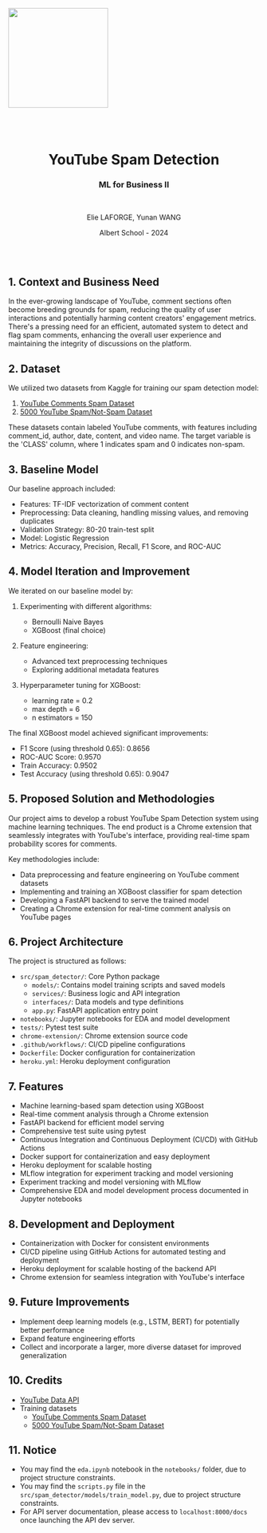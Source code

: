 <a href="https://www.albertschool.com/"><img src = "https://global-uploads.webflow.com/6273671ff5e4fa1d7730ca1c/6324975eae5b3c2d24a79022_logo_bleu1080x170_svg.svg" width = 200></a>

<br><br>

<h1 align=center>YouTube Spam Detection</h1>
<h3 align=center>ML for Business II</h3>

<br>

<p align=center> Elie LAFORGE, Yunan WANG <p align=center> Albert School - 2024

<br><br>

## 1. Context and Business Need

In the ever-growing landscape of YouTube, comment sections often become breeding grounds for spam, reducing the quality of user interactions and potentially harming content creators' engagement metrics. There's a pressing need for an efficient, automated system to detect and flag spam comments, enhancing the overall user experience and maintaining the integrity of discussions on the platform.

## 2. Dataset

We utilized two datasets from Kaggle for training our spam detection model:

1. [YouTube Comments Spam Dataset](https://www.kaggle.com/datasets/ahsenwaheed/youtube-comments-spam-dataset)
2. [5000 YouTube Spam/Not-Spam Dataset](https://www.kaggle.com/datasets/madhuragl/5000-youtube-spamnot-spam-dataset)

These datasets contain labeled YouTube comments, with features including comment_id, author, date, content, and video name. The target variable is the 'CLASS' column, where 1 indicates spam and 0 indicates non-spam.

## 3. Baseline Model

Our baseline approach included:

- Features: TF-IDF vectorization of comment content
- Preprocessing: Data cleaning, handling missing values, and removing duplicates
- Validation Strategy: 80-20 train-test split
- Model: Logistic Regression
- Metrics: Accuracy, Precision, Recall, F1 Score, and ROC-AUC

## 4. Model Iteration and Improvement

We iterated on our baseline model by:

1. Experimenting with different algorithms:
   - Bernoulli Naive Bayes
   - XGBoost (final choice)

2. Feature engineering:
   - Advanced text preprocessing techniques
   - Exploring additional metadata features

3. Hyperparameter tuning for XGBoost:
   - learning rate = 0.2
   - max depth = 6
   - n estimators = 150

The final XGBoost model achieved significant improvements:
- F1 Score (using threshold 0.65): 0.8656
- ROC-AUC Score: 0.9570
- Train Accuracy: 0.9502
- Test Accuracy (using threshold 0.65): 0.9047

## 5. Proposed Solution and Methodologies

Our project aims to develop a robust YouTube Spam Detection system using machine learning techniques. The end product is a Chrome extension that seamlessly integrates with YouTube's interface, providing real-time spam probability scores for comments.

Key methodologies include:
- Data preprocessing and feature engineering on YouTube comment datasets
- Implementing and training an XGBoost classifier for spam detection
- Developing a FastAPI backend to serve the trained model
- Creating a Chrome extension for real-time comment analysis on YouTube pages

## 6. Project Architecture

The project is structured as follows:

- `src/spam_detector/`: Core Python package
  - `models/`: Contains model training scripts and saved models
  - `services/`: Business logic and API integration
  - `interfaces/`: Data models and type definitions
  - `app.py`: FastAPI application entry point
- `notebooks/`: Jupyter notebooks for EDA and model development
- `tests/`: Pytest test suite
- `chrome-extension/`: Chrome extension source code
- `.github/workflows/`: CI/CD pipeline configurations
- `Dockerfile`: Docker configuration for containerization
- `heroku.yml`: Heroku deployment configuration

## 7. Features

- Machine learning-based spam detection using XGBoost
- Real-time comment analysis through a Chrome extension
- FastAPI backend for efficient model serving
- Comprehensive test suite using pytest
- Continuous Integration and Continuous Deployment (CI/CD) with GitHub Actions
- Docker support for containerization and easy deployment
- Heroku deployment for scalable hosting
- MLflow integration for experiment tracking and model versioning
- Experiment tracking and model versioning with MLflow
- Comprehensive EDA and model development process documented in Jupyter notebooks

## 8. Development and Deployment

- Containerization with Docker for consistent environments
- CI/CD pipeline using GitHub Actions for automated testing and deployment
- Heroku deployment for scalable hosting of the backend API
- Chrome extension for seamless integration with YouTube's interface

## 9. Future Improvements

- Implement deep learning models (e.g., LSTM, BERT) for potentially better performance
- Expand feature engineering efforts
- Collect and incorporate a larger, more diverse dataset for improved generalization

## 10. Credits

- [YouTube Data API](https://developers.google.com/youtube/v3/docs)
- Training datasets
  - [YouTube Comments Spam Dataset](https://www.kaggle.com/datasets/ahsenwaheed/youtube-comments-spam-dataset)
  - [5000 YouTube Spam/Not-Spam Dataset](https://www.kaggle.com/datasets/madhuragl/5000-youtube-spamnot-spam-dataset)

## 11. Notice

- You may find the `eda.ipynb` notebook in the `notebooks/` folder, due to project structure constraints.
- You may find the `scripts.py` file in the `src/spam_detector/models/train_model.py`, due to project structure constraints.
- For API server documentation, please access to `localhost:8000/docs` once launching the API dev server.